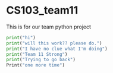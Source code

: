# CS103_team11

This is for our team python project

```python
print("hi")
print("will this work?? please do.")
print("I have no clue what I'm doing")
print("Team 11 Strong")
print("Trying to go back")
Print("one more time")
```
